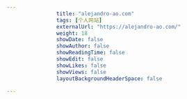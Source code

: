 ---
                title: "alejandro-ao.com"
                tags: [个人网站]
                externalUrl: "https://alejandro-ao.com/"
                weight: 18
                showDate: false
                showAuthor: false
                showReadingTime: false
                showEdit: false
                showLikes: false
                showViews: false
                layoutBackgroundHeaderSpace: false
                ---

